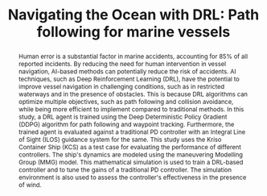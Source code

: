 ---
layout: publication
sitemap: false
title: "Navigating the Ocean with DRL: Path following for marine vessels"
authors: Jose, J., & Alam, M. S., Somayajula, A.S.
pdf: joel2023navig
image: joel2023navig.jpg
display: Proceedings of the Sixth International Conference in Ocean Engineering (ICOE2023). Aachen, Germany
year: 2023
doi: 10.48550/arXiv.2310.14932
# code: https://github.com/Shaadalam9/rl-learning-traditional
abstract: "Human error is a substantial factor in marine accidents, accounting for 85% of all reported incidents. By reducing the need for human intervention in vessel navigation, AI-based methods can potentially reduce the risk of accidents. AI techniques, such as Deep Reinforcement Learning (DRL), have the potential to improve vessel navigation in challenging conditions, such as in restricted waterways and in the presence of obstacles. This is because DRL algorithms can optimize multiple objectives, such as path following and collision avoidance, while being more efficient to implement compared to traditional methods. In this study, a DRL agent is trained using the Deep Deterministic Policy Gradient (DDPG) algorithm for path following and waypoint tracking. Furthermore, the trained agent is evaluated against a traditional PD controller with an Integral Line of Sight (ILOS) guidance system for the same. This study uses the Kriso Container Ship (KCS) as a test case for evaluating the performance of different controllers. The ship's dynamics are modeled using the maneuvering Modelling Group (MMG) model. This mathematical simulation is used to train a DRL-based controller and to tune the gains of a traditional PD controller. The simulation environment is also used to assess the controller's effectiveness in the presence of wind."
---